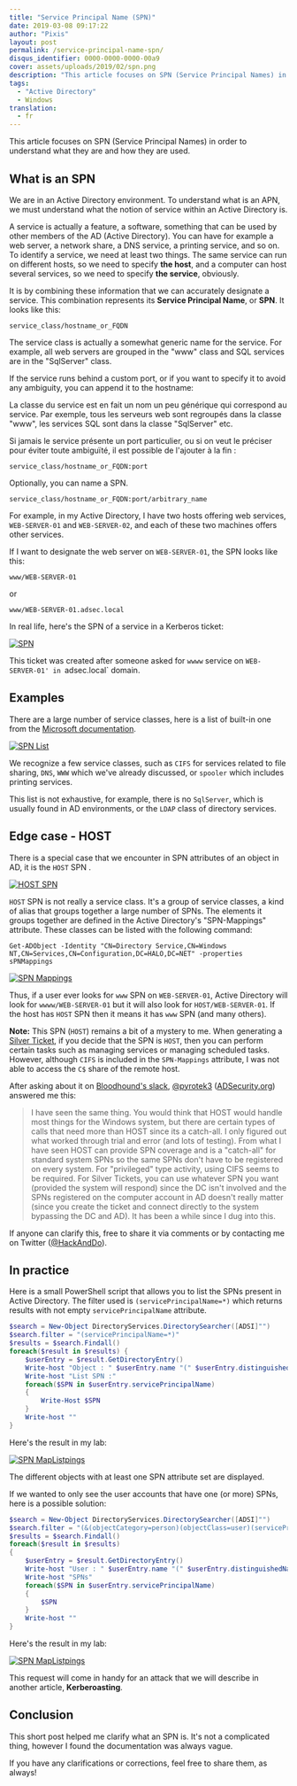 ```yaml
---
title: "Service Principal Name (SPN)"
date: 2019-03-08 09:17:22
author: "Pixis"
layout: post
permalink: /service-principal-name-spn/
disqus_identifier: 0000-0000-0000-00a9
cover: assets/uploads/2019/02/spn.png
description: "This article focuses on SPN (Service Principal Names) in order to understand what they are and how they are used."
tags:
  - "Active Directory"
  - Windows
translation:
  - fr
---
```


This article focuses on SPN (Service Principal Names) in order to understand what they are and how they are used.

<!--more-->

## What is an SPN

We are in an Active Directory environment. To understand what is an APN, we must understand what the notion of service within an Active Directory is.

A service is actually a feature, a software, something that can be used by other members of the AD (Active Directory). You can have for example a web server, a network share, a DNS service, a printing service, and so on. To identify a service, we need at least two things. The same service can run on different hosts, so we need to specify **the host**, and a computer can host several services, so we need to specify **the service**, obviously.

It is by combining these information that we can accurately designate a service. This combination represents its **Service Principal Name**, or **SPN**. It looks like this:

```
service_class/hostname_or_FQDN
```

The service class is actually a somewhat generic name for the service. For example, all web servers are grouped in the "www" class and SQL services are in the "SqlServer" class.

If the service runs behind a custom port, or if you want to specify it to avoid any ambiguity, you can append it to the hostname:

La classe du service est en fait un nom un peu générique qui correspond au service. Par exemple, tous les serveurs web sont regroupés dans la classe "www", les services SQL sont dans la classe "SqlServer" etc.

Si jamais le service présente un port particulier, ou si on veut le préciser pour éviter toute ambiguïté, il est possible de l'ajouter à la fin :

```
service_class/hostname_or_FQDN:port
```

Optionally, you can name a SPN.

```
service_class/hostname_or_FQDN:port/arbitrary_name
```

For example, in my Active Directory, I have two hosts offering web services, `WEB-SERVER-01` and `WEB-SERVER-02`, and each of these two machines offers other services.

If I want to designate the web server on `WEB-SERVER-01`, the SPN looks like this:

```
www/WEB-SERVER-01
```

or

```
www/WEB-SERVER-01.adsec.local
```

In real life, here's the SPN of a service in a Kerberos ticket:

[![SPN](/assets/uploads/2019/02/SPN_ST.png)](/assets/uploads/2019/02/SPN_ST.png)

This ticket was created after someone asked for `wwww` service on `WEB-SERVER-01' in `adsec.local` domain.

## Examples

There are a large number of service classes, here is a list of built-in one from the [Microsoft documentation](https://docs.microsoft.com/en-us/previous-versions/windows/it-pro/windows-server-2003/cc772815(v=ws.10)#service-principal-names).

[![SPN List](/assets/uploads/2019/02/liste_spn.png)](/assets/uploads/2019/02/liste_spn.png)

We recognize a few service classes, such as `CIFS` for services related to file sharing, `DNS`, `WWW` which we've already discussed, or `spooler` which includes printing services.

This list is not exhaustive, for example, there is no `SqlServer`, which is usually found in AD environments, or the `LDAP` class of directory services.

## Edge case - HOST

There is a special case that we encounter in SPN attributes of an object in AD, it is the `HOST` SPN .

[![HOST SPN](/assets/uploads/2019/02/host_spn.png)](/assets/uploads/2019/02/host_spn.png)

`HOST` SPN is not really a service class. It's a group of service classes, a kind of alias that groups together a large number of SPNs. The elements it groups together are defined in the Active Directory's "SPN-Mappings" attribute. These classes can be listed with the following command:

```
Get-ADObject -Identity "CN=Directory Service,CN=Windows NT,CN=Services,CN=Configuration,DC=HALO,DC=NET" -properties sPNMappings
```

[![SPN Mappings](/assets/uploads/2019/02/sPNMappings.png)](/assets/uploads/2019/02/sPNMappings.png)

Thus, if a user ever looks for `www` SPN on `WEB-SERVER-01`, Active Directory will look for `wwww/WEB-SERVER-01` but it will also look for `HOST/WEB-SERVER-01`. If the host has `HOST` SPN then it means it has `www` SPN (and many others).

**Note:** This SPN (`HOST`) remains a bit of a mystery to me. When generating a [Silver Ticket](/kerberos-silver-golden-tickets), if you decide that the SPN is `HOST`, then you can perform certain tasks such as managing services or managing scheduled tasks. However, although `CIFS` is included in the `SPN-Mappings` attribute, I was not able to access the `C$` share of the remote host.

After asking about it on [Bloodhound's slack](https://bloodhoundgang.herokuapp.com/), [@pyrotek3](https://twitter.com/pyrotek3) ([ADSecurity.org](https://adsecurity.org/?page_id=8)) answered me this:

> I have seen the same thing. You would think that HOST would handle most things for the Windows system, but there are certain types of calls that need more than HOST since its a catch-all. I only figured out what worked through trial and error (and lots of testing).
From what I have seen HOST can provide SPN coverage and is a "catch-all" for standard system SPNs so the same SPNs don't have to be registered on every system. For "privileged" type activity, using CIFS seems to be required. For Silver Tickets, you can use whatever SPN you want (provided the system will respond) since the DC isn't involved and the SPNs registered on the computer account in AD doesn't really matter (since you create the ticket and connect directly to the system bypassing the DC and AD).
It has been a while since I dug into this.

If anyone can clarify this, free to share it via comments or by contacting me on Twitter ([@HackAndDo](https://twitter.com/HackAndDo)).

## In practice

Here is a small PowerShell script that allows you to list the SPNs present in Active Directory. The filter used is `(servicePrincipalName=*)` which returns results with not empty `servicePrincipalName` attribute.

```powershell
$search = New-Object DirectoryServices.DirectorySearcher([ADSI]"")
$search.filter = "(servicePrincipalName=*)"
$results = $search.Findall()
foreach($result in $results) {
	$userEntry = $result.GetDirectoryEntry()
	Write-host "Object : " $userEntry.name "(" $userEntry.distinguishedName ")"
	Write-host "List SPN :"        
	foreach($SPN in $userEntry.servicePrincipalName)
	{
		Write-Host $SPN       
	}
	Write-host ""
}
```

Here's the result in my lab:

[![SPN MapListpings](/assets/uploads/2019/03/SPNListPowershell.png)](/assets/uploads/2019/03/SPNListPowershell.png)

The different objects with at least one SPN attribute set are displayed.

If we wanted to only see the user accounts that have one (or more) SPNs, here is a possible solution:

```powershell
$search = New-Object DirectoryServices.DirectorySearcher([ADSI]"")
$search.filter = "(&(objectCategory=person)(objectClass=user)(servicePrincipalName=*))"
$results = $search.Findall()
foreach($result in $results)
{
	$userEntry = $result.GetDirectoryEntry()
	Write-host "User : " $userEntry.name "(" $userEntry.distinguishedName ")"
	Write-host "SPNs"        
	foreach($SPN in $userEntry.servicePrincipalName)
	{
		$SPN       
	}
	Write-host ""
}
```

Here's the result in my lab:

[![SPN MapListpings](/assets/uploads/2019/03/SPNListUsersPowershell.png)](/assets/uploads/2019/03/SPNListUsersPowershell.png)

This request will come in handy for an attack that we will describe in another article, **Kerberoasting**.

## Conclusion

This short post helped me clarify what an SPN is. It's not a complicated thing, however I found the documentation was always vague.

If you have any clarifications or corrections, feel free to share them, as always!